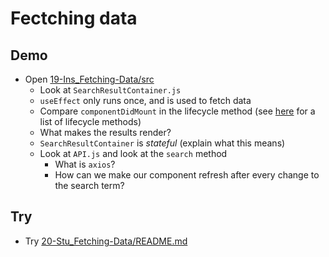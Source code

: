 # Fectching data

## Demo

- Open [19-Ins_Fetching-Data/src](../../01-Activities/19-Ins_Fetching-Data/src)
  - Look at `SearchResultContainer.js`
  - `useEffect` only runs once, and is used to fetch data
  - Compare `componentDidMount` in the lifecycle method (see [here](https://www.w3schools.com/react/react_lifecycle.asp) for a list of lifecycle methods)
  - What makes the results render?
  - `SearchResultContainer` is _stateful_ (explain what this means)
  - Look at `API.js` and look at the `search` method
    - What is `axios`?
    - How can we make our component refresh after every change to the search term?

## Try

- Try [20-Stu_Fetching-Data/README.md](../../01-Activities/20-Stu_Fetching-Data)
